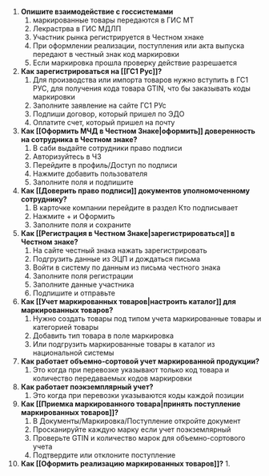 1. **Опишите взаимодействие с госсистемами**
	1. маркированные товары передаются в ГИС МТ
	2. Лекрастрва в ГИС МДЛП
	3. Участник рынка регистрируется в Честном хнаке
	4. При оформлении реализации, поступления или акта выпуска передают в честный знак код маркировки
	5. Если маркировка прошла проверку действие разрешается
2. **Как зарегистрироваться на [[ГС1 Рус]]?**
	1. Для производства или импорта товаров нужно вступить в ГС1 РУС, для получения кода товара GTIN, что бы заказывать коды маркировки
	2. Заполните заявление на сайте ГС1 РУс
	3. Подпиши договор, который пришел по ЭДО
	4. Оплатите счет, который пришел на почту
3. **Как [[Оформить МЧД в Честном Знаке|оформить]] доверенность на сотрудника в Честном знаке?**
	1. В саби выдайте сотрудники право подписи
	2. Авторизуйтесь в ЧЗ
	3. Перейдите в профиль/Доступ по подписи
	4. Нажмите добавить пользователя
	5. Заполните поля и подпишите
4. **Как [[Доверить право подписи]] документов уполномоченному сотруднику?**
	1. В карточке компании перейдите в раздел Кто подписывает
	2. Нажмите + и Оформить
	3. Заполните поля и сохраните
5. **Как [[Регистрация в Честном Знаке|зарегистрироваться]] в Честном знаке?**
	1. На сайте честный знака нажать зарегистрировать
	2. Подгрузить данные из ЭЦП и дождаться письма
	3. Войти в систему по данным из письма честного знака
	4. Заполните поля регистрации
	5. Заполните данные участника
	6. Подпишите и отправьте
6. **Как [[Учет маркированных товаров|настроить каталог]] для маркированных товаров?**
	1. Нужно создать товары под типом учета маркированные товары и категорией товары
	2. Добавить тип товара в поле маркировка
	3. Или подгрузить маркированные товары в каталог из национальной системы
7. **Как работает объемно-сортовой учет маркированной продукции?**
	1. Это когда при перевозке указывают только код товара и количество передаваемых кодов маркировки
8. **Как работает поэкземплярный учет?**
	1. Это когда при перевозки указываются коды каждой позиции
9. **Как [[Приемка маркированного товара|принять поступление маркированных товаров]]?**
	1. В Документы/Маркировка/Поступление откройте документ
	2. Просканируйте каждую марку если учет поэкземлярный
	3. Проверьте GTIN и количество марок для объемно-сортового учета
	4. Подтвердите или отклоните поступление
10. **Как [[Оформить реализацию маркированных товаров]]?**
	1. 